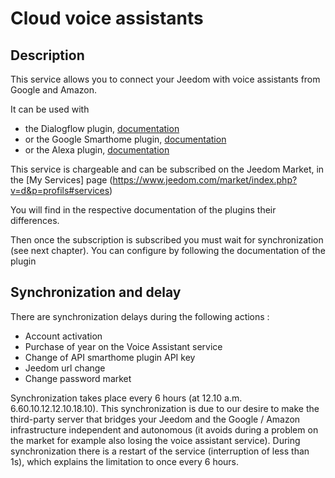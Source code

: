 # Cloud voice assistants

## Description

This service allows you to connect your Jeedom with voice assistants from Google and Amazon.

It can be used with 
- the Dialogflow plugin, [documentation](https://jeedom.github.io/plugin-dialogflow/en_US/)
- or the Google Smarthome plugin, [documentation](https://jeedom.github.io/plugin-gsh/en_US/)
- or the Alexa plugin, [documentation](https://jeedom.github.io/plugin-ash//en_US/)

This service is chargeable and can be subscribed on the Jeedom Market, in the [My Services] page (https://www.jeedom.com/market/index.php?v=d&p=profils#services)

You will find in the respective documentation of the plugins their differences.

Then once the subscription is subscribed you must wait for synchronization (see next chapter). You can configure by following the documentation of the plugin

## Synchronization and delay

There are synchronization delays during the following actions :

- Account activation
- Purchase of year on the Voice Assistant service
- Change of API smarthome plugin API key
- Jeedom url change
- Change password market

Synchronization takes place every 6 hours (at 12.10 a.m. 6.60.10.12.12.10.18.10). This synchronization is due to our desire to make the third-party server that bridges your Jeedom and the Google / Amazon infrastructure independent and autonomous (it avoids during a problem on the market for example also losing the voice assistant service). During synchronization there is a restart of the service (interruption of less than 1s), which explains the limitation to once every 6 hours.
